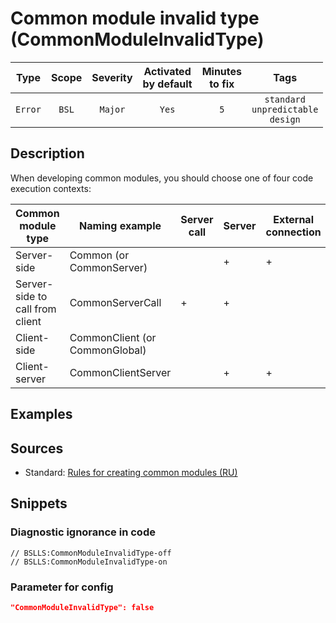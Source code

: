 # Common module invalid type (CommonModuleInvalidType)

|   Type    |    Scope    | Severity |    Activated<br>by default    |    Minutes<br>to fix    |                         Tags                          |
|:--------:|:-----------------------------:|:--------:|:------------------------------:|:-----------------------------------:|:-----------------------------------------------------:|
| `Error` |             `BSL`             | `Major` |              `Yes`              |                 `5`                 |       `standard`<br>`unpredictable`<br>`design`       |

<!-- Блоки выше заполняются автоматически, не трогать -->
## Description

When developing common modules, you should choose one of four code execution contexts:

| Common module type              | Naming example                 | Server call | Server | External connection | Client (Ordinary application) | Client (Managed application) |
| ------------------------------- | ------------------------------ | ----------- | ------ | ------------------- | ----------------------------- | ---------------------------- |
| Server-side                     | Common (or CommonServer)       |             | +      | +                   | +                             |                              |
| Server-side to call from client | CommonServerCall               | +           | +      |                     |                               |                              |
| Client-side                     | CommonClient (or CommonGlobal) |             |        |                     | +                             | +                            |
| Client-server                   | CommonClientServer             |             | +      | +                   | +                             | +                            |


## Examples
<!-- В данном разделе приводятся примеры, на которые диагностика срабатывает, а также можно привести пример, как можно исправить ситуацию -->

## Sources

* Standard: [Rules for creating common modules (RU)](https://its.1c.ru/db/v8std#content:469:hdoc:1.2)

## Snippets

<!-- Блоки ниже заполняются автоматически, не трогать -->
### Diagnostic ignorance in code

```bsl
// BSLLS:CommonModuleInvalidType-off
// BSLLS:CommonModuleInvalidType-on
```

### Parameter for config

```json
"CommonModuleInvalidType": false
```
